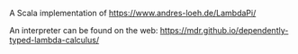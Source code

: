 A Scala implementation of https://www.andres-loeh.de/LambdaPi/

An interpreter can be found on the web: https://mdr.github.io/dependently-typed-lambda-calculus/

